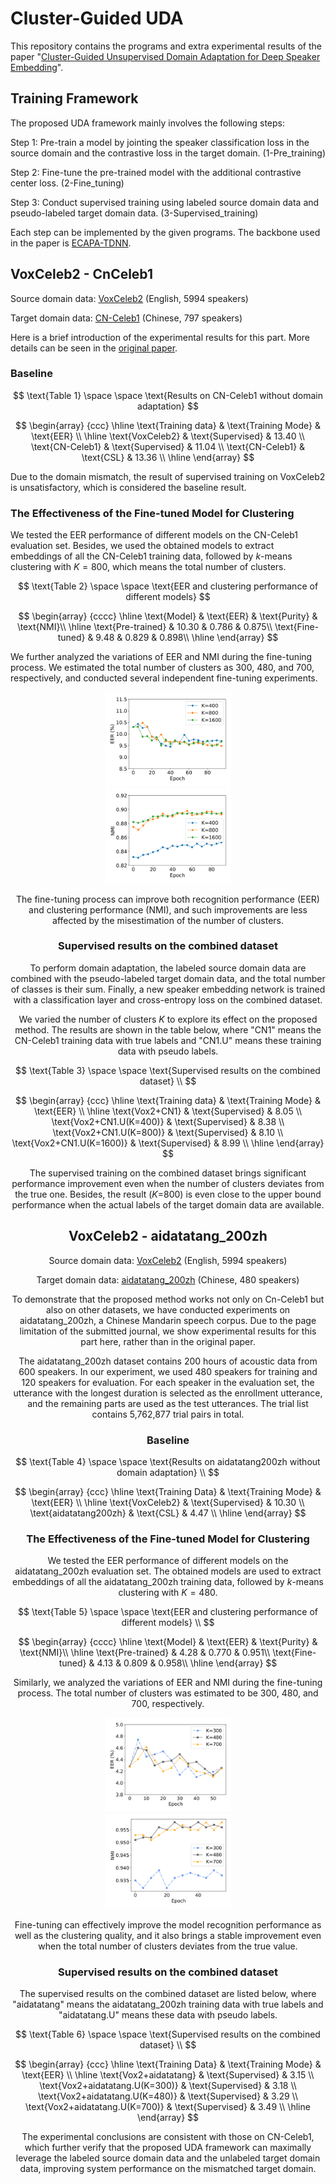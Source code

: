 # Cluster-Guided UDA

This repository contains the programs and extra experimental results of the paper "[Cluster-Guided Unsupervised Domain Adaptation for Deep Speaker Embedding](https://arxiv.org/abs/2303.15944)".

## Training Framework

The proposed UDA framework mainly involves the following steps:

Step 1: Pre-train a model by jointing the speaker classification loss in the source domain and the contrastive loss in the target domain. (1-Pre_training)

Step 2: Fine-tune the pre-trained model with the additional contrastive center loss. (2-Fine_tuning)

Step 3: Conduct supervised training using labeled source domain data and pseudo-labeled target domain data. (3-Supervised_training)

Each step can be implemented by the given programs. The backbone used in the paper is [ECAPA-TDNN](https://github.com/TaoRuijie/ECAPA-TDNN).

## VoxCeleb2 - CnCeleb1

Source domain data: [VoxCeleb2](https://www.robots.ox.ac.uk/~vgg/data/voxceleb/vox2.html) (English, 5994 speakers)

Target domain data: [CN-Celeb1](http://www.openslr.org/82/) (Chinese, 797 speakers)

Here is a brief introduction of the experimental results for this part. More details can be seen in the [original paper](https://arxiv.org/abs/2303.15944).

### Baseline

$$
\text{Table 1} \space \space \text{Results on CN-Celeb1 without domain adaptation}
$$

$$
\begin{array}
{ccc}
\hline
	\text{Training data} & \text{Training Mode} & \text{EER} \\
\hline
	\text{VoxCeleb2} & \text{Supervised} & 13.40 \\
	\text{CN-Celeb1} & \text{Supervised} & 11.04 \\
	\text{CN-Celeb1} & \text{CSL}        & 13.36 \\
\hline	
\end{array}
$$

Due to the domain mismatch, the result of supervised training on VoxCeleb2 is unsatisfactory, which is considered the baseline result.   

### The Effectiveness of the Fine-tuned Model for Clustering

We tested the EER performance of different models on the CN-Celeb1 evaluation set. Besides, we used the obtained models to extract embeddings of all the CN-Celeb1 training data, followed by  $k$-means clustering with $K=800$, which means the total number of clusters.

$$
\text{Table 2} \space \space \text{EER and clustering performance of different models}
$$

$$
\begin{array}
{cccc}
\hline
	\text{Model} & \text{EER} & \text{Purity} & \text{NMI}\\ 
\hline
	\text{Pre-trained} & 10.30 & 0.786 & 0.875\\
	\text{Fine-tuned}  & 9.48  & 0.829 & 0.898\\
\hline	
\end{array}
$$

We further analyzed the variations of EER and NMI during the fine-tuning process. We estimated the total number of clusters as 300, 480, and 700, respectively, and conducted several independent fine-tuning experiments.

<div align=center>
<img src=".\imgs\EER-CN1.png" width="40%">
<div>

<div align=center>
<img src=".\imgs\NMI-CN1.png" width="40%">
<div>

The fine-tuning process can improve both recognition performance (EER) and clustering performance (NMI), and such improvements are less affected by the misestimation of the number of clusters.

### Supervised results on the combined dataset

To perform domain adaptation, the labeled source domain data are combined with the pseudo-labeled target domain data, and the total number of classes is their sum. Finally, a new speaker embedding network is trained with a classification layer and cross-entropy loss on the combined dataset.

We varied the number of clusters $K$ to explore its effect on the proposed method. The results are shown in the table below, where "CN1" means the CN-Celeb1 training data with true labels and "CN1.U" means these training data with pseudo labels.

$$
\text{Table 3} \space \space \text{Supervised results on the combined dataset} \\
$$

$$
\begin{array}
{ccc}
\hline
	\text{Training data} & \text{Training Mode} & \text{EER} \\
\hline
	\text{Vox2+CN1}           & \text{Supervised} & 8.05 \\
	\text{Vox2+CN1.U(K=400)}  & \text{Supervised} & 8.38 \\
	\text{Vox2+CN1.U(K=800)}  & \text{Supervised} & 8.10 \\
	\text{Vox2+CN1.U(K=1600)} & \text{Supervised} & 8.99 \\
\hline	
\end{array}
$$

The supervised training on the combined dataset brings significant performance improvement even when the number of clusters deviates from the true one. Besides, the result ($K$=800) is even close to the upper bound performance when the actual labels of the target domain data are available.

## VoxCeleb2 - aidatatang_200zh

Source domain data: [VoxCeleb2](https://www.robots.ox.ac.uk/~vgg/data/voxceleb/vox2.html) (English, 5994 speakers)

Target domain data: [aidatatang_200zh](http://www.openslr.org/62/) (Chinese, 480 speakers)

To demonstrate that the proposed method works not only on Cn-Celeb1 but also on other datasets, we have conducted experiments on aidatatang_200zh, a Chinese Mandarin speech corpus. Due to the page limitation of the submitted journal, we show experimental results for this part here, rather than in the original paper.

The aidatatang_200zh dataset contains 200 hours of acoustic data from 600 speakers. In our experiment, we used 480 speakers for training and 120 speakers for evaluation. For each speaker in the evaluation set, the utterance with the longest duration is selected as the enrollment utterance, and the remaining  parts are used as the test utterances. The trial list contains 5,762,877 trial pairs in total.

### Baseline

$$
\text{Table 4} \space \space \text{Results on aidatatang200zh without domain adaptation} \\
$$

$$
\begin{array}
{ccc}
\hline
	\text{Training Data} & \text{Training Mode} & \text{EER} \\
\hline
	\text{VoxCeleb2}         & \text{Supervised} & 10.30 \\
	\text{aidatatang200zh} & \text{CSL}        & 4.47  \\
\hline	
\end{array}
$$

### The Effectiveness of the Fine-tuned Model for Clustering

We tested the EER performance of different models on the aidatatang_200zh evaluation set.  The obtained models are used to extract embeddings of all the aidatatang_200zh training data, followed by $k$-means clustering with $K=480$.  

$$
\text{Table 5} \space \space \text{EER and clustering performance of different models} \\
$$

$$
\begin{array}
{cccc}
\hline
	\text{Model} & \text{EER} & \text{Purity} & \text{NMI}\\ 
\hline
	\text{Pre-trained} & 4.28 & 0.770 & 0.951\\
	\text{Fine-tuned}  & 4.13 & 0.809 & 0.958\\
\hline	
\end{array}
$$

Similarly, we analyzed the variations of EER and NMI during the fine-tuning process.  The total number of clusters was estimated to be 300, 480, and 700, respectively.

<div align=center>
<img src=".\imgs\EER-adt.png" width="40%">
<div>

<div align=center>
<img src=".\imgs\NMI-adt.png" width="40%">
<div>

Fine-tuning can effectively improve the model recognition performance as well as the clustering quality, and it also brings a stable improvement even when the total number of clusters deviates from the true value.

### Supervised results on the combined dataset

The supervised results on the combined dataset are listed below, where "aidatatang" means the aidatatang_200zh training data with true labels and "aidatatang.U" means these data with pseudo labels.

$$
\text{Table 6} \space \space \text{Supervised results on the combined dataset} \\
$$

$$
\begin{array}
{ccc}
\hline
	\text{Training Data} & \text{Training Mode} & \text{EER} \\
\hline
	\text{Vox2+aidatatang}           & \text{Supervised} & 3.15 \\
	\text{Vox2+aidatatang.U(K=300)}  & \text{Supervised} & 3.18 \\
	\text{Vox2+aidatatang.U(K=480)}  & \text{Supervised} & 3.29 \\
	\text{Vox2+aidatatang.U(K=700)}  & \text{Supervised} & 3.49 \\
\hline	
\end{array}
$$

The experimental conclusions are consistent with those on CN-Celeb1, which further verify that the proposed UDA framework can maximally leverage the labeled source domain data and the unlabeled target domain data, improving system performance on the mismatched target domain. 

